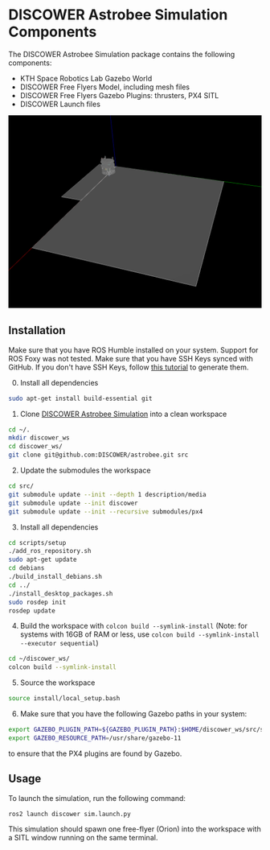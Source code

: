 # DISCOWER Astrobee Simulation Components
The DISCOWER Astrobee Simulation package contains the following components:
* KTH Space Robotics Lab Gazebo World
* DISCOWER Free Flyers Model, including mesh files
* DISCOWER Free Flyers Gazebo Plugins: thrusters, PX4 SITL
* DISCOWER Launch files

![DISCOWER Astrobee Simulation](https://github.com/DISCOWER/discower_asim/blob/main/discower/doc/images/simulator.png)

## Installation
Make sure that you have ROS Humble installed on your system. Support for ROS Foxy was not tested. Make sure that you have SSH Keys synced with GitHub. If you don't have SSH Keys, follow [this tutorial](https://docs.github.com/en/authentication/connecting-to-github-with-ssh/generating-a-new-ssh-key-and-adding-it-to-the-ssh-agent) to generate them.

0. Install all dependencies
```bash
sudo apt-get install build-essential git
```

1. Clone [DISCOWER Astrobee Simulation](https://github.com/DISCOWER/astrobee) into a clean workspace
```bash
cd ~/.
mkdir discower_ws
cd discower_ws/
git clone git@github.com:DISCOWER/astrobee.git src
```

2. Update the submodules the workspace
```bash
cd src/
git submodule update --init --depth 1 description/media
git submodule update --init discower
git submodule update --init --recursive submodules/px4
```

3. Install all dependencies
```bash
cd scripts/setup
./add_ros_repository.sh
sudo apt-get update
cd debians
./build_install_debians.sh
cd ../
./install_desktop_packages.sh
sudo rosdep init
rosdep update
```

4. Build the workspace with `colcon build --symlink-install` (Note: for systems with 16GB of RAM or less, use `colcon build --symlink-install --executor sequential`)
```bash
cd ~/discower_ws/
colcon build --symlink-install
```

5. Source the workspace
```bash
source install/local_setup.bash
```

6. Make sure that you have the following Gazebo paths in your system:
```bash
export GAZEBO_PLUGIN_PATH=${GAZEBO_PLUGIN_PATH}:$HOME/discower_ws/src/submodules/px4/build/px4_sitl_default/build_gazebo-classic
export GAZEBO_RESOURCE_PATH=/usr/share/gazebo-11
```
to ensure that the PX4 plugins are found by Gazebo.

## Usage
To launch the simulation, run the following command:
```bash
ros2 launch discower sim.launch.py
```

This simulation should spawn one free-flyer (Orion) into the workspace with a SITL window running on the same terminal.
